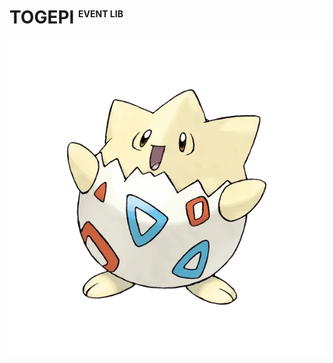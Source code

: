 # TOGEPI <sup style="font-size: .5em">EVENT LIB</sup>

![TOGEPI](../../../docs/assets/images/togepi.webp)

